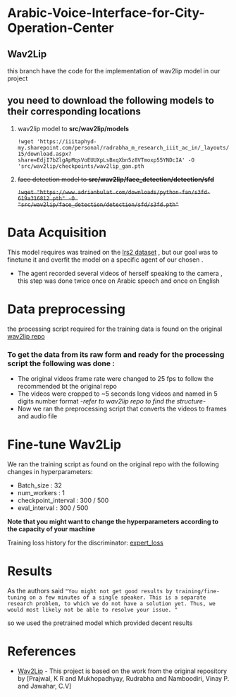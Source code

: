 # Arabic-Voice-Interface-for-City-Operation-Center

## Wav2Lip 
this branch have the code for the implementation of wav2lip model in our project




## you need to download the following models to their corresponding locations

1. wav2lip model to **src/wav2lip/models** <br>  

    `!wget 'https://iiitaphyd-my.sharepoint.com/personal/radrabha_m_research_iiit_ac_in/_layouts/15/download.aspx?share=EdjI7bZlgApMqsVoEUUXpLsBxqXbn5z8VTmoxp55YNDcIA' -O 'src/wav2lip/checkpoints/wav2lip_gan.pth`


2. <s>face detection model to **src/wav2lip/face_detection/detection/sfd** </s> <br> 

    <s>`!wget "https://www.adrianbulat.com/downloads/python-fan/s3fd-619a316812.pth" -O "src/wav2lip/face_detection/detection/sfd/s3fd.pth"` </s>





# Data Acquisition 
This model requires was trained on the [lrs2 dataset](https://www.robots.ox.ac.uk/~vgg/data/lip_reading/lrs2.html) , but our goal was to finetune it and overfit the model on a specific agent of our chosen .

* The agent recorded several videos of herself speaking to the camera , this step was done twice once on Arabic speech and once on English


# Data preprocessing
the processing script required for the training data is found on the original [wav2lip repo](https://github.com/Rudrabha/Wav2Lip)

### To get the data from its raw form and ready for the processing script the following was done :
* The original videos frame rate were changed to 25 fps to follow the recommended bt the original repo
* The videos were cropped to ~5 seconds long videos and named in 5 digits number format -*refer to wav2lip repo to find the structure*-
* Now we ran the preprocessing script that converts the videos to frames and audio file


# Fine-tune Wav2Lip
We ran the training script as found on the original repo with the following changes in hyperparameters:
*   Batch_size : 32
*   num_workers : 1
*   checkpoint_interval : 300 / 500
*   eval_interval : 300 / 500

**Note that you might want to change the hyperparameters according to the capacity of your machine**


Training loss history for the discriminator:
[expert_loss](expert_log)



# Results 
As the authors said `"You might not get good results by training/fine-tuning on a few minutes of a single speaker. This is a separate research problem, to which we do not have a solution yet. Thus, we would most likely not be able to resolve your issue.
"`

so we used the pretrained model which provided decent results


# References
- [Wav2Lip](https://github.com/Rudrabha/Wav2Lip) - This project is based on the work from the original repository by [Prajwal, K R and Mukhopadhyay, Rudrabha and Namboodiri, Vinay P. and Jawahar, C.V]